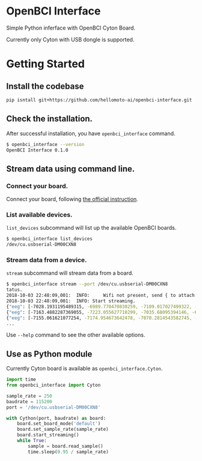 # OpenBCI Interface

Simple Python inferface with OpenBCI Cyton Board.

Currently only Cyton with USB dongle is supported.

# Getting Started

## Install the codebase

```bash
pip isntall git+https://github.com/hellomoto-ai/openbci-interface.git
```

## Check the installation.

After successful installation, you have `openbci_interface` command.

```bash
$ openbci_interface --version
OpenBCI Interface 0.1.0
```

## Stream data using command line.

### Connect your board.

Connect your board, following [the official instruction](http://docs.openbci.com/Tutorials/00-Tutorials).


### List available devices.

`list_devices` subcommand will list up the available OpenBCI boards.

```bash
$ openbci_interface list_devices
/dev/cu.usbserial-DM00CXN8
```


### Stream data from a device.

`stream` subcommand will stream data from a board.

```bash
$ openbci_interface stream --port /dev/cu.usbserial-DM00CXN8
tatus.
2018-10-03 22:48:09,001:  INFO:     Wifi not present, send { to attach the shield$$$
2018-10-03 22:48:09,001:  INFO: Start streaming.
{"eeg": [-7028.1931195489315, -6989.770470830259, -7109.017027499322, -7175.781688187324, -143843.8020758393, -168036.70442541892, -175808.00364112898, -170754.56479246198], "aux": [0.012, -0.018000000000000002, 0.506], "packet_id": 0, "timestamp": 1538632089.594613}
{"eeg": [-7163.4882287369055, -7223.055627710299, -7035.68095394146, -6980.919180025957, -143855.31322423377, -168041.04066384325, -175811.26699581946, -170757.559926219], "aux": [0.0, 0.0, 0.0], "packet_id": 1, "timestamp": 1538632089.599571}
{"eeg": [-7155.061621077254, -7174.954673642478, -7070.2814543582745, -7093.147288936054, -143871.47353547497, -168041.57710571017, -175812.4963417645, -170758.76692041958], "aux": [0.0, 0.0, 0.0], "packet_id": 2, "timestamp": 1538632089.6047091}
...
```

Use `--help` command to see the other available options.


## Use as Python module

Currently Cyton board is available as `openbci_interface.Cyton`.

```python
import time
from openbci_interface import Cyton

sample_rate = 250
baudrate = 115200
port = '/dev/cu.usbserial-DM00CXN8'

with Cython(port, baudrate) as board:
    board.set_board_mode('default')
    board.set_sample_rate(sample_rate)
    board.start_streaming()
    while True:
        sample = board.read_sample()
        time.sleep(0.95 / sample_rate)
```
